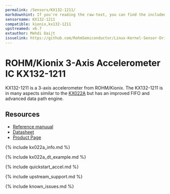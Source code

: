 ```yaml
---
permalink: /Sensors/KX132-1211/
markdownhint: If you're reading the raw-text, you can find the included stuff from the _includes folder. Or you can head to the pages in https://rohmsemiconductor.github.io/Linux-Kernel-Sensor-Drivers/
sensorname: KX132-1211
compatible: kionix,kx132-1211
upstreamed: v6.7
extauthor: Mehdi Daijt
issuelink: https://github.com/RohmSemiconductor/Linux-Kernel-Sensor-Drivers/issues?q=is%3Aissue+repo%3ALinux-Kernel-Sensor-Drivers+KX022A+in%3Atitle
---
```


# ROHM/Kionix 3-Axis Accelerometer IC KX132-1211

KX132-1211 is a 3-axis accelerometer from ROHM/Kionix. The KX132-1211 is in many aspects similar to the [KX022A](../KX022A) but has an improved FIFO and advanced data path engine.

## Resources
- [Reference manuual](https://fscdn.rohm.com/kionix/en/document/KX132-1211-Technical-Reference-Manual-Rev-5.0.pdf)
- [Datasheet](https://fscdn.rohm.com/kionix/en/datasheet/kx132-1211-e.pdf)
- [Product Page](https://www.rohm.com/products/sensors-mems/accelerometer-ics/kx132-1211-product)

{% include kx022a_info.md %}

{% include kx022a_dt_example.md %}

{% include quickstart_accel.md %}

{% include upstream_support.md %}

{% include known_issues.md %}


